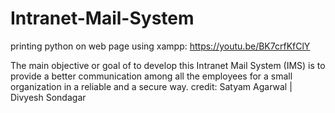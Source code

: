 # Intranet-Mail-System

printing python on web page using xampp:
https://youtu.be/BK7crfKfClY

The main objective or goal of to develop this Intranet Mail System (IMS) is to provide a better communication among all the employees for a small organization in a reliable and a secure way. 
credit: Satyam Agarwal | Divyesh Sondagar
